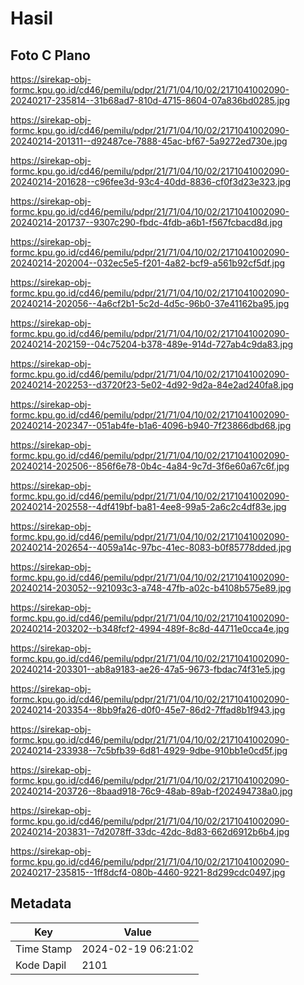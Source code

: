 # Hasil

## Foto C Plano

https://sirekap-obj-formc.kpu.go.id/cd46/pemilu/pdpr/21/71/04/10/02/2171041002090-20240217-235814--31b68ad7-810d-4715-8604-07a836bd0285.jpg

https://sirekap-obj-formc.kpu.go.id/cd46/pemilu/pdpr/21/71/04/10/02/2171041002090-20240214-201311--d92487ce-7888-45ac-bf67-5a9272ed730e.jpg

https://sirekap-obj-formc.kpu.go.id/cd46/pemilu/pdpr/21/71/04/10/02/2171041002090-20240214-201628--c96fee3d-93c4-40dd-8836-cf0f3d23e323.jpg

https://sirekap-obj-formc.kpu.go.id/cd46/pemilu/pdpr/21/71/04/10/02/2171041002090-20240214-201737--9307c290-fbdc-4fdb-a6b1-f567fcbacd8d.jpg

https://sirekap-obj-formc.kpu.go.id/cd46/pemilu/pdpr/21/71/04/10/02/2171041002090-20240214-202004--032ec5e5-f201-4a82-bcf9-a561b92cf5df.jpg

https://sirekap-obj-formc.kpu.go.id/cd46/pemilu/pdpr/21/71/04/10/02/2171041002090-20240214-202056--4a6cf2b1-5c2d-4d5c-96b0-37e41162ba95.jpg

https://sirekap-obj-formc.kpu.go.id/cd46/pemilu/pdpr/21/71/04/10/02/2171041002090-20240214-202159--04c75204-b378-489e-914d-727ab4c9da83.jpg

https://sirekap-obj-formc.kpu.go.id/cd46/pemilu/pdpr/21/71/04/10/02/2171041002090-20240214-202253--d3720f23-5e02-4d92-9d2a-84e2ad240fa8.jpg

https://sirekap-obj-formc.kpu.go.id/cd46/pemilu/pdpr/21/71/04/10/02/2171041002090-20240214-202347--051ab4fe-b1a6-4096-b940-7f23866dbd68.jpg

https://sirekap-obj-formc.kpu.go.id/cd46/pemilu/pdpr/21/71/04/10/02/2171041002090-20240214-202506--856f6e78-0b4c-4a84-9c7d-3f6e60a67c6f.jpg

https://sirekap-obj-formc.kpu.go.id/cd46/pemilu/pdpr/21/71/04/10/02/2171041002090-20240214-202558--4df419bf-ba81-4ee8-99a5-2a6c2c4df83e.jpg

https://sirekap-obj-formc.kpu.go.id/cd46/pemilu/pdpr/21/71/04/10/02/2171041002090-20240214-202654--4059a14c-97bc-41ec-8083-b0f85778dded.jpg

https://sirekap-obj-formc.kpu.go.id/cd46/pemilu/pdpr/21/71/04/10/02/2171041002090-20240214-203052--921093c3-a748-47fb-a02c-b4108b575e89.jpg

https://sirekap-obj-formc.kpu.go.id/cd46/pemilu/pdpr/21/71/04/10/02/2171041002090-20240214-203202--b348fcf2-4994-489f-8c8d-44711e0cca4e.jpg

https://sirekap-obj-formc.kpu.go.id/cd46/pemilu/pdpr/21/71/04/10/02/2171041002090-20240214-203301--ab8a9183-ae26-47a5-9673-fbdac74f31e5.jpg

https://sirekap-obj-formc.kpu.go.id/cd46/pemilu/pdpr/21/71/04/10/02/2171041002090-20240214-203354--8bb9fa26-d0f0-45e7-86d2-7ffad8b1f943.jpg

https://sirekap-obj-formc.kpu.go.id/cd46/pemilu/pdpr/21/71/04/10/02/2171041002090-20240214-233938--7c5bfb39-6d81-4929-9dbe-910bb1e0cd5f.jpg

https://sirekap-obj-formc.kpu.go.id/cd46/pemilu/pdpr/21/71/04/10/02/2171041002090-20240214-203726--8baad918-76c9-48ab-89ab-f202494738a0.jpg

https://sirekap-obj-formc.kpu.go.id/cd46/pemilu/pdpr/21/71/04/10/02/2171041002090-20240214-203831--7d2078ff-33dc-42dc-8d83-662d6912b6b4.jpg

https://sirekap-obj-formc.kpu.go.id/cd46/pemilu/pdpr/21/71/04/10/02/2171041002090-20240217-235815--1ff8dcf4-080b-4460-9221-8d299cdc0497.jpg


## Metadata

| Key        | Value               |
| ---------- | ------------------- |
| Time Stamp | 2024-02-19 06:21:02 |
| Kode Dapil | 2101                |



